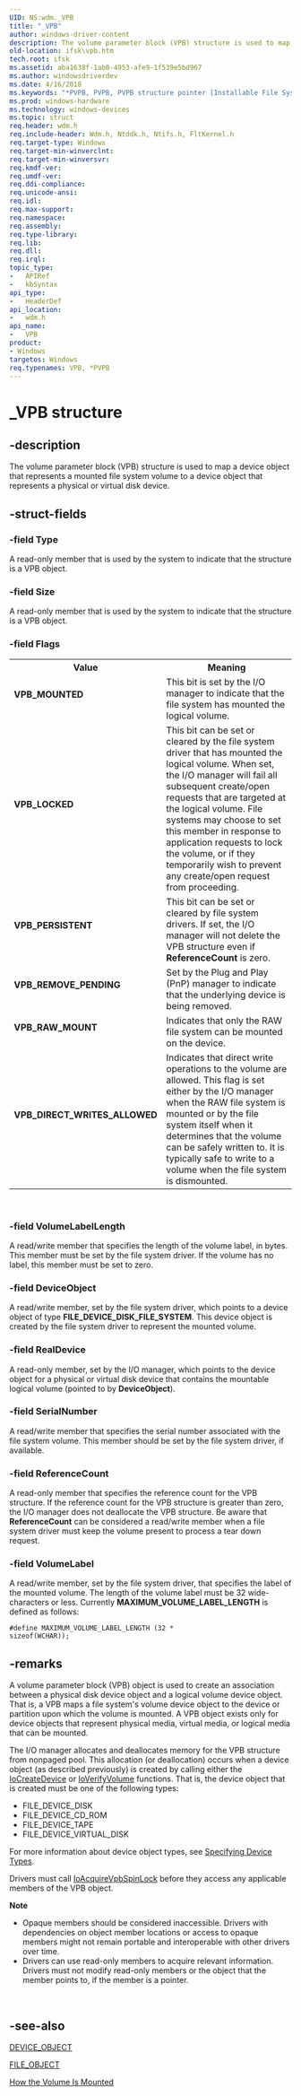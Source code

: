 ```yaml
---
UID: NS:wdm._VPB
title: "_VPB"
author: windows-driver-content
description: The volume parameter block (VPB) structure is used to map a device object that represents a mounted file system volume to a device object that represents a physical or virtual disk device.
old-location: ifsk\vpb.htm
tech.root: ifsk
ms.assetid: aba1638f-1ab0-4953-afe9-1f539e5bd967
ms.author: windowsdriverdev
ms.date: 4/16/2018
ms.keywords: "*PVPB, PVPB, PVPB structure pointer [Installable File System Drivers], VPB, VPB structure [Installable File System Drivers], VPB_DIRECT_WRITES_ALLOWED, VPB_LOCKED, VPB_MOUNTED, VPB_PERSISTENT, VPB_RAW_MOUNT, VPB_REMOVE_PENDING, _VPB, ifsk.vpb, wdm/PVPB, wdm/VPB"
ms.prod: windows-hardware
ms.technology: windows-devices
ms.topic: struct
req.header: wdm.h
req.include-header: Wdm.h, Ntddk.h, Ntifs.h, FltKernel.h
req.target-type: Windows
req.target-min-winverclnt: 
req.target-min-winversvr: 
req.kmdf-ver: 
req.umdf-ver: 
req.ddi-compliance: 
req.unicode-ansi: 
req.idl: 
req.max-support: 
req.namespace: 
req.assembly: 
req.type-library: 
req.lib: 
req.dll: 
req.irql: 
topic_type:
-	APIRef
-	kbSyntax
api_type:
-	HeaderDef
api_location:
-	wdm.h
api_name:
-	VPB
product:
- Windows
targetos: Windows
req.typenames: VPB, *PVPB
---
```


# _VPB structure


## -description


The volume parameter block (VPB) structure is used to map a device object that represents a mounted file system volume to a device object that represents a physical or virtual disk device.


## -struct-fields




### -field Type

A read-only member that is used by the system to indicate that the structure is a VPB object.


### -field Size

A read-only member that is used by the system to indicate that the structure is a VPB object.


### -field Flags

<table>
<tr>
<th>Value</th>
<th>Meaning</th>
</tr>
<tr>
<td width="40%"><a id="VPB_MOUNTED"></a><a id="vpb_mounted"></a><dl>
<dt><b>VPB_MOUNTED</b></dt>
</dl>
</td>
<td width="60%">
This bit is set by the I/O manager to indicate that the file system has mounted the logical volume.

</td>
</tr>
<tr>
<td width="40%"><a id="VPB_LOCKED"></a><a id="vpb_locked"></a><dl>
<dt><b>VPB_LOCKED</b></dt>
</dl>
</td>
<td width="60%">
This bit can be set or cleared by the file system driver that has mounted the logical volume. When set, the I/O manager will fail all subsequent create/open requests that are targeted at the logical volume. File systems may choose to set this member in response to application requests to lock the volume, or if they temporarily wish to prevent any create/open request from proceeding.

</td>
</tr>
<tr>
<td width="40%"><a id="VPB_PERSISTENT"></a><a id="vpb_persistent"></a><dl>
<dt><b>VPB_PERSISTENT</b></dt>
</dl>
</td>
<td width="60%">
This bit can be set or cleared by file system drivers. If set, the I/O manager will not delete the VPB structure even if <b>ReferenceCount</b> is zero.

</td>
</tr>
<tr>
<td width="40%"><a id="VPB_REMOVE_PENDING"></a><a id="vpb_remove_pending"></a><dl>
<dt><b>VPB_REMOVE_PENDING</b></dt>
</dl>
</td>
<td width="60%">
Set by the Plug and Play (PnP) manager to indicate that the underlying device is being removed.

</td>
</tr>
<tr>
<td width="40%"><a id="VPB_RAW_MOUNT"></a><a id="vpb_raw_mount"></a><dl>
<dt><b>VPB_RAW_MOUNT</b></dt>
</dl>
</td>
<td width="60%">
Indicates that only the RAW file system can be mounted on the device.

</td>
</tr>
<tr>
<td width="40%"><a id="VPB_DIRECT_WRITES_ALLOWED"></a><a id="vpb_direct_writes_allowed"></a><dl>
<dt><b>VPB_DIRECT_WRITES_ALLOWED</b></dt>
</dl>
</td>
<td width="60%">
Indicates that direct write operations to the volume are allowed.  This flag is set either by the I/O manager when the RAW file system is mounted or by the file system itself when it determines that the volume can be safely written to. It is typically safe to write to a volume when the file system is dismounted.

</td>
</tr>
</table>
 


### -field VolumeLabelLength

A read/write member that specifies the length of the volume label, in bytes. This member must be set by the file system driver. If the volume has no label, this member must be set to zero.


### -field DeviceObject

A read/write member, set by the file system driver, which points to a device object of type <b>FILE_DEVICE_DISK_FILE_SYSTEM</b>. This device object is created by the file system driver to represent the mounted volume.


### -field RealDevice

A read-only member, set by the I/O manager, which points to the device object for a physical or virtual disk device that contains the mountable logical volume (pointed to by <b>DeviceObject</b>).


### -field SerialNumber

A read/write member that specifies the serial number associated with the file system volume.  This member should be set by the file system driver, if available.


### -field ReferenceCount

A read-only member that specifies the reference count for the VPB structure. If the reference count for the VPB structure is greater than zero, the I/O manager does not deallocate the VPB structure. Be aware that <b>ReferenceCount</b> can be considered a read/write member when a file system driver must keep the volume present to process a tear down request.


### -field VolumeLabel

A read/write member, set by the file system driver, that specifies the label of the mounted volume.  The length of the volume label must be 32 wide-characters or less. Currently <b>MAXIMUM_VOLUME_LABEL_LENGTH</b> is defined as follows:

<code>#define MAXIMUM_VOLUME_LABEL_LENGTH  (32 * sizeof(WCHAR));</code>


## -remarks



A volume parameter block (VPB) object is used to create an association between a physical disk device object and a logical volume device object. That is, a VPB maps a file system's volume device object to the device or partition upon which the volume is mounted. A VPB object exists only for device objects that represent physical media, virtual media, or logical media that can be mounted.

The I/O manager allocates and deallocates memory for the VPB structure from nonpaged pool. This allocation (or deallocation) occurs when a device object (as described previously) is created by calling either the <a href="https://msdn.microsoft.com/library/windows/hardware/ff548397">IoCreateDevice</a> or <a href="https://msdn.microsoft.com/library/windows/hardware/ff548559">IoVerifyVolume</a> functions. That is, the device object that is created must be one of the following types:<ul>
<li>FILE_DEVICE_DISK</li>
<li>FILE_DEVICE_CD_ROM</li>
<li>FILE_DEVICE_TAPE</li>
<li>FILE_DEVICE_VIRTUAL_DISK</li>
</ul>


For more information about device object types, see <a href="https://msdn.microsoft.com/library/windows/hardware/ff563821">Specifying Device Types</a>.

Drivers must call <a href="https://msdn.microsoft.com/library/windows/hardware/ff548227">IoAcquireVpbSpinLock</a> before they access any applicable members of the VPB object.

<div class="alert"><b>Note</b>  <ul>
<li>Opaque members should be considered inaccessible. Drivers with dependencies on object member locations or access to opaque members might not remain portable and interoperable with other drivers over time.</li>
<li>Drivers can use read-only members to acquire relevant information. Drivers must not modify read-only members or the object that the member points to, if the member is a pointer.</li>
</ul>
</div>
<div> </div>



## -see-also




<a href="https://msdn.microsoft.com/library/windows/hardware/ff543147">DEVICE_OBJECT</a>



<a href="https://msdn.microsoft.com/library/windows/hardware/ff545834">FILE_OBJECT</a>



<a href="https://msdn.microsoft.com/e8f39b06-9904-40e8-af52-eae310d11fa7">How the Volume Is Mounted</a>
 

 

